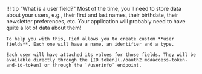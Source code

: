 !!! tip "What is a user field?"
    Most of the time, you'll need to store data about your users, e.g., their first and last names, their birthdate, their newsletter preferences, etc. Your application will probably need to have quite a lot of data about them!

    To help you with this, Fief allows you to create custom **user fields**. Each one will have a name, an identifier and a type.

    Each user will have attached its values for those fields. They will be available directly through the [ID token](./oauth2.md#access-token-and-id-token) or through the `/userinfo` endpoint.
